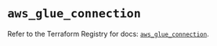# `aws_glue_connection`

Refer to the Terraform Registry for docs: [`aws_glue_connection`](https://registry.terraform.io/providers/hashicorp/aws/6.10.0/docs/resources/glue_connection).
